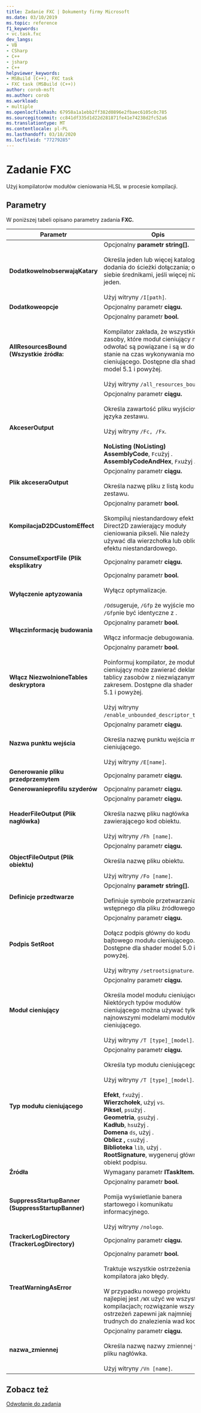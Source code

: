 ```yaml
---
title: Zadanie FXC | Dokumenty firmy Microsoft
ms.date: 03/10/2019
ms.topic: reference
f1_keywords:
- vc.task.fxc
dev_langs:
- VB
- CSharp
- C++
- jsharp
- C++
helpviewer_keywords:
- MSBuild (C++), FXC task
- FXC task (MSBuild (C++))
author: corob-msft
ms.author: corob
ms.workload:
- multiple
ms.openlocfilehash: 67958a1a1ebb2ff382d0896e2fbaec6105c0c785
ms.sourcegitcommit: cc841df335d1d22d281871fe41e74238d2fc52a6
ms.translationtype: MT
ms.contentlocale: pl-PL
ms.lasthandoff: 03/18/2020
ms.locfileid: "77279285"
---
```

# <a name="fxc-task"></a>Zadanie FXC

Użyj kompilatorów modułów cieniowania HLSL w procesie kompilacji.

## <a name="parameters"></a>Parametry

W poniższej tabeli opisano parametry zadania **FXC.**

|Parametr|Opis|
|---------------|-----------------|
|**DodatkoweInobserwająKatary**|Opcjonalny **parametr string[].**<br/><br/>Określa jeden lub więcej katalogów do dodania do ścieżki dołączania; od siebie średnikami, jeśli więcej niż jeden.<br/><br/>Użyj witryny `/I[path]`.|
|**Dodatkoweopcje**|Opcjonalny parametr **ciągu.**|
|**AllResourcesBound (Wszystkie źródła:**|Opcjonalny parametr **bool.**<br/><br/>Kompilator zakłada, że wszystkie zasoby, które moduł cieniujący może odwołać są powiązane i są w dobrym stanie na czas wykonywania modułu cieniującego. Dostępne dla shader model 5.1 i powyżej.<br/><br/>Użyj witryny `/all_resources_bound`.|
|**AkceserOutput**|Opcjonalny parametr **ciągu.**<br/><br/>Określa zawartość pliku wyjściowego języka zestawu.<br/><br/>Użyj witryny `/Fc, /Fx`.<br/><br/>**NoListing (NoListing)**<br/>**AssemblyCode**, `Fc`użyj .<br/>**AssemblyCodeAndHex**, `Fx`użyj .|
|**Plik akceseraOutput**|Opcjonalny parametr **ciągu.**<br/><br/>Określa nazwę pliku z listą kodu zestawu.|
|**KompilacjaD2DCustomEffect**|Opcjonalny parametr **bool.**<br/><br/>Skompiluj niestandardowy efekt Direct2D zawierający moduły cieniowania pikseli. Nie należy używać dla wierzchołka lub obliczenia efektu niestandardowego.|
|**ConsumeExportFile (Plik eksplikatry**|Opcjonalny parametr **ciągu.**|
|**Wyłączenie aptyzowania**|Opcjonalny parametr **bool.**<br/><br/>Wyłącz optymalizacje.<br/><br/>`/Od`sugeruje, `/Gfp` że wyjście może `/Od /Gfp`nie być identyczne z .|
|**Włączinformację budowania**|Opcjonalny parametr **bool.**<br/><br/>Włącz informacje debugowania.|
|**Włącz NiezwolnioneTables deskryptora**|Opcjonalny parametr **bool.**<br/><br/>Poinformuj kompilator, że moduł cieniujący może zawierać deklarację tablicy zasobów z niezwiązanym zakresem. Dostępne dla shader model 5.1 i powyżej.<br/><br/>Użyj witryny `/enable_unbounded_descriptor_tables`.|
|**Nazwa punktu wejścia**|Opcjonalny parametr **ciągu.**<br/><br/>Określa nazwę punktu wejścia modułu cieniującego.<br/><br/>Użyj witryny `/E[name]`.|
|**Generowanie pliku przedprzemytem**|Opcjonalny parametr **ciągu.**|
|**Generowanieprofilu szyderów**|Opcjonalny parametr **ciągu.**|
|**HeaderFileOutput (Plik nagłówka)**|Opcjonalny parametr **ciągu.**<br/><br/>Określa nazwę pliku nagłówka zawierającego kod obiektu.<br/><br/>Użyj witryny `/Fh [name]`.|
|**ObjectFileOutput (Plik obiektu)**|Opcjonalny parametr **ciągu.**<br/><br/>Określa nazwę pliku obiektu.<br/><br/>Użyj witryny `/Fo [name]`.|
|**Definicje przedtwarze**|Opcjonalny **parametr string[].**<br/><br/>Definiuje symbole przetwarzania wstępnego dla pliku źródłowego.|
|**Podpis SetRoot**|Opcjonalny parametr **ciągu.**<br/><br/>Dołącz podpis główny do kodu bajtowego modułu cieniującego. Dostępne dla shader model 5.0 i powyżej.<br/><br/>Użyj witryny `/setrootsignature`.|
|**Moduł cieniujący**|Opcjonalny parametr **ciągu.**<br/><br/>Określa model modułu cieniującego. Niektórych typów modułów cieniującego można używać tylko z najnowszymi modelami modułów cieniującego.<br/><br/>Użyj witryny `/T [type]_[model]`.|
|**Typ modułu cieniującego**|Opcjonalny parametr **ciągu.**<br/><br/>Określa typ modułu cieniującego.<br/><br/>Użyj witryny `/T [type]_[model]`.<br/><br/>**Efekt**, `fx`użyj .<br/>**Wierzchołek**, użyj `vs`.<br/>**Piksel**, `ps`użyj .<br/>**Geometria**, `gs`użyj .<br/>**Kadłub**, `hs`użyj .<br/>**Domena** `ds`, użyj .<br/>**Oblicz ,** `cs`użyj .<br/>**Biblioteka** `lib`, użyj .<br/>**RootSignature**, wygeneruj główny obiekt podpisu.|
|**Źródła**|Wymagany parametr **ITaskItem.**|
|**SuppressStartupBanner (SuppressStartupBanner)**|Opcjonalny parametr **bool.**<br/><br/>Pomija wyświetlanie banera startowego i komunikatu informacyjnego.<br/><br/>Użyj witryny `/nologo`.|
|**TrackerLogDirectory (TrackerLogDirectory)**|Opcjonalny parametr **ciągu.**|
|**TreatWarningAsError**|Opcjonalny parametr **bool.**<br/><br/>Traktuje wszystkie ostrzeżenia kompilatora jako błędy.<br/><br/>W przypadku nowego projektu najlepiej jest `/WX` użyć we wszystkich kompilacjach; rozwiązanie wszystkich ostrzeżeń zapewni jak najmniej trudnych do znalezienia wad kodu.|
|**nazwa_zmiennej**|Opcjonalny parametr **ciągu.**<br/><br/>Określa nazwę nazwy zmiennej w pliku nagłówka.<br/><br/>Użyj witryny `/Vn [name]`.|

## <a name="see-also"></a>Zobacz też

[Odwołanie do zadania](../msbuild/msbuild-task-reference.md)